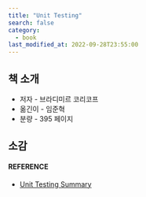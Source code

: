 ```yaml
---
title: "Unit Testing"
search: false
category:
  - book
last_modified_at: 2022-09-28T23:55:00
---
```


## 책 소개

* 저자 - 브라디미르 코리코프
* 옮긴이 - 임준혁
* 분량 - 395 페이지

## 소감

#### REFERENCE

* [Unit Testing Summary][summary-link]

[summary-link]: https://github.com/Junhyunny/book-unit-testing/blob/main/README.md
